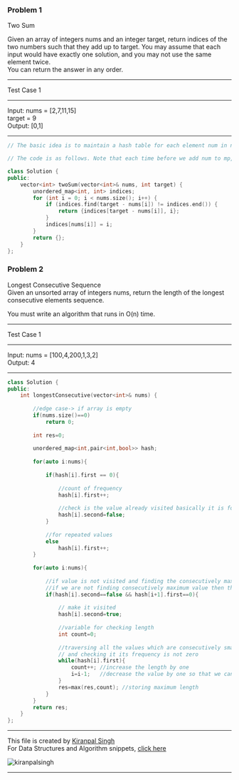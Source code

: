 ### Problem 1
Two Sum        

Given an array of integers nums and an integer target, return indices of the two numbers such that they add up to target.
You may assume that each input would have exactly one solution, and you may not use the same element twice.   
You can return the answer in any order.    


**********************************************
Test Case 1      
**********************************************
Input: nums = [2,7,11,15]    
target = 9     
Output: [0,1]    
**********************************************


```cpp
// The basic idea is to maintain a hash table for each element num in nums, using num as key and its index (0-based) as value. For each num, search for target - num in the hash table. If it is found and is not the same element as num, then we are done.

// The code is as follows. Note that each time before we add num to mp, we search for target - num first and so we will not hit the same element.

class Solution {
public:
    vector<int> twoSum(vector<int>& nums, int target) {
        unordered_map<int, int> indices;
        for (int i = 0; i < nums.size(); i++) {
            if (indices.find(target - nums[i]) != indices.end()) {
                return {indices[target - nums[i]], i};
            }
            indices[nums[i]] = i;
        }
        return {};
    }
};
```

### Problem 2   
Longest Consecutive Sequence     
Given an unsorted array of integers nums, return the length of the longest consecutive elements sequence.

You must write an algorithm that runs in O(n) time.


**********************************************
Test Case 1    
**********************************************
Input: nums = [100,4,200,1,3,2]     
Output: 4     
**********************************************

```cpp
class Solution {
public:
    int longestConsecutive(vector<int>& nums) {
        
        //edge case-> if array is empty
        if(nums.size()==0)
            return 0;
        
        int res=0;
        
        unordered_map<int,pair<int,bool>> hash;
        
        for(auto i:nums){
            
            if(hash[i].first == 0){
                
                //count of frequency
                hash[i].first++;
                
                //check is the value already visited basically it is for repeated values
                hash[i].second=false;
            }
            
            //for repeated values
            else
                hash[i].first++;
        }
        
        for(auto i:nums){
            
            //if value is not visited and finding the consecutively maximum value
            //if we are not finding consecutively maximum value then this solution gives TLE
            if(hash[i].second==false && hash[i+1].first==0){
                
                // make it visited
                hash[i].second=true;
                
                //variable for checking length
                int count=0;
                
                //traversing all the values which are consecutively smaller then the current value
                // and checking it its frequency is not zero
                while(hash[i].first){
                    count++; //increase the length by one
                    i=i-1;   //decrease the value by one so that we can now find consecutive smaller values
                }
                res=max(res,count); //storing maximum length
            }
        }
        return res;
    }
};
```


---
This file is created by [Kiranpal Singh](https://github.com/kiranpalsingh1806) <br>
For Data Structures and Algorithm snippets, [click here](https://github.com/kiranpalsingh1806/DSA-Code-Snippets) <br>
<p align="left"> <img src="https://komarev.com/ghpvc/?username=kiranpalsingh1806&label=Views&color=blue&style=plastic" alt="kiranpalsingh" /> </p>

---
